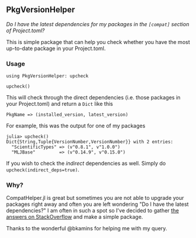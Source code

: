 ## PkgVersionHelper

*Do I have the latest dependencies for my packages in the `[compat]` section of Project.toml?*

This is simple package that can help you check whether you have the most up-to-date package in your Project.toml.

### Usage

```
using PkgVersionHelper: upcheck

upcheck()
```

This will check through the direct dependencies (i.e. those packages in your Project.toml) and return a `Dict` like this

```
PkgName => (installed_version, latest_version)
```

For example, this was the output for one of my packages

```
julia> upcheck()
Dict{String,Tuple{VersionNumber,VersionNumber}} with 2 entries:
  "ScientificTypes" => (v"0.8.1", v"1.0.0")
  "MLJBase"         => (v"0.14.9", v"0.15.0")
```

If you wish to check the _indirect_ dependencies as well. Simply do `upcheck(indirect_deps=true)`.

### Why?

CompatHelper.jl is great but sometimes you are not able to upgrade your packages right away and often you are left wondering "Do I have the latest dependencies?" I am often in such a spot so I've decided to gather [the answers on StackOverflow](https://stackoverflow.com/questions/62667741/julia-is-there-a-way-to-find-the-latest-possible-version-number-of-a-package) and make a simple package.

Thanks to the wonderful @bkamins for helping me with my query.
